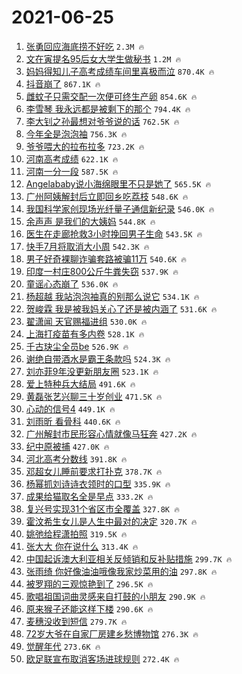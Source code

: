 # 2021-06-25

1. [张勇回应海底捞不好吃](https://s.weibo.com/weibo?q=%23%E5%BC%A0%E5%8B%87%E5%9B%9E%E5%BA%94%E6%B5%B7%E5%BA%95%E6%8D%9E%E4%B8%8D%E5%A5%BD%E5%90%83%23&Refer=top) `2.3M 🔥`
1. [文在寅提名95后女大学生做秘书](https://s.weibo.com/weibo?q=%23%E6%96%87%E5%9C%A8%E5%AF%85%E6%8F%90%E5%90%8D95%E5%90%8E%E5%A5%B3%E5%A4%A7%E5%AD%A6%E7%94%9F%E5%81%9A%E7%A7%98%E4%B9%A6%23&Refer=top) `1.2M 🔥`
1. [妈妈得知儿子高考成绩车间里喜极而泣](https://s.weibo.com/weibo?q=%23%E5%A6%88%E5%A6%88%E5%BE%97%E7%9F%A5%E5%84%BF%E5%AD%90%E9%AB%98%E8%80%83%E6%88%90%E7%BB%A9%E8%BD%A6%E9%97%B4%E9%87%8C%E5%96%9C%E6%9E%81%E8%80%8C%E6%B3%A3%23&Refer=top) `870.4K 🔥`
1. [抖音崩了](https://s.weibo.com/weibo?q=%23%E6%8A%96%E9%9F%B3%E5%B4%A9%E4%BA%86%23&Refer=top) `867.1K 🔥`
1. [雌蚊子只需交配一次便可终生产卵](https://s.weibo.com/weibo?q=%23%E9%9B%8C%E8%9A%8A%E5%AD%90%E5%8F%AA%E9%9C%80%E4%BA%A4%E9%85%8D%E4%B8%80%E6%AC%A1%E4%BE%BF%E5%8F%AF%E7%BB%88%E7%94%9F%E4%BA%A7%E5%8D%B5%23&Refer=top) `854.6K 🔥`
1. [李雪琴 我永远都是被剩下的那个](https://s.weibo.com/weibo?q=%E6%9D%8E%E9%9B%AA%E7%90%B4%20%E6%88%91%E6%B0%B8%E8%BF%9C%E9%83%BD%E6%98%AF%E8%A2%AB%E5%89%A9%E4%B8%8B%E7%9A%84%E9%82%A3%E4%B8%AA&Refer=top) `794.4K 🔥`
1. [李大钊之孙最想对爷爷说的话](https://s.weibo.com/weibo?q=%23%E6%9D%8E%E5%A4%A7%E9%92%8A%E4%B9%8B%E5%AD%99%E6%9C%80%E6%83%B3%E5%AF%B9%E7%88%B7%E7%88%B7%E8%AF%B4%E7%9A%84%E8%AF%9D%23&Refer=top) `762.5K 🔥`
1. [今年全是泡泡袖](https://s.weibo.com/weibo?q=%23%E4%BB%8A%E5%B9%B4%E5%85%A8%E6%98%AF%E6%B3%A1%E6%B3%A1%E8%A2%96%23&Refer=top) `756.3K 🔥`
1. [爷爷喂大的拉布拉多](https://s.weibo.com/weibo?q=%23%E7%88%B7%E7%88%B7%E5%96%82%E5%A4%A7%E7%9A%84%E6%8B%89%E5%B8%83%E6%8B%89%E5%A4%9A%23&Refer=top) `723.2K 🔥`
1. [河南高考成绩](https://s.weibo.com/weibo?q=%E6%B2%B3%E5%8D%97%E9%AB%98%E8%80%83%E6%88%90%E7%BB%A9&Refer=top) `622.1K 🔥`
1. [河南一分一段](https://s.weibo.com/weibo?q=%E6%B2%B3%E5%8D%97%E4%B8%80%E5%88%86%E4%B8%80%E6%AE%B5&Refer=top) `587.5K 🔥`
1. [Angelababy说小海绵眼里不只是她了](https://s.weibo.com/weibo?q=%23Angelababy%E8%AF%B4%E5%B0%8F%E6%B5%B7%E7%BB%B5%E7%9C%BC%E9%87%8C%E4%B8%8D%E5%8F%AA%E6%98%AF%E5%A5%B9%E4%BA%86%23&Refer=top) `565.5K 🔥`
1. [广州阿姨解封后立即回乡吃荔枝](https://s.weibo.com/weibo?q=%23%E5%B9%BF%E5%B7%9E%E9%98%BF%E5%A7%A8%E8%A7%A3%E5%B0%81%E5%90%8E%E7%AB%8B%E5%8D%B3%E5%9B%9E%E4%B9%A1%E5%90%83%E8%8D%94%E6%9E%9D%23&Refer=top) `548.6K 🔥`
1. [我国科学家创现场光纤量子通信新纪录](https://s.weibo.com/weibo?q=%23%E6%88%91%E5%9B%BD%E7%A7%91%E5%AD%A6%E5%AE%B6%E5%88%9B%E7%8E%B0%E5%9C%BA%E5%85%89%E7%BA%A4%E9%87%8F%E5%AD%90%E9%80%9A%E4%BF%A1%E6%96%B0%E7%BA%AA%E5%BD%95%23&Refer=top) `546.0K 🔥`
1. [余声声 是我们的大姨妈](https://s.weibo.com/weibo?q=%E4%BD%99%E5%A3%B0%E5%A3%B0%20%E6%98%AF%E6%88%91%E4%BB%AC%E7%9A%84%E5%A4%A7%E5%A7%A8%E5%A6%88&Refer=top) `544.8K 🔥`
1. [医生在走廊抢救3小时挽回男子生命](https://s.weibo.com/weibo?q=%23%E5%8C%BB%E7%94%9F%E5%9C%A8%E8%B5%B0%E5%BB%8A%E6%8A%A2%E6%95%913%E5%B0%8F%E6%97%B6%E6%8C%BD%E5%9B%9E%E7%94%B7%E5%AD%90%E7%94%9F%E5%91%BD%23&Refer=top) `543.5K 🔥`
1. [快手7月将取消大小周](https://s.weibo.com/weibo?q=%23%E5%BF%AB%E6%89%8B7%E6%9C%88%E5%B0%86%E5%8F%96%E6%B6%88%E5%A4%A7%E5%B0%8F%E5%91%A8%23&Refer=top) `542.3K 🔥`
1. [男子好奇裸聊诈骗套路被骗11万](https://s.weibo.com/weibo?q=%23%E7%94%B7%E5%AD%90%E5%A5%BD%E5%A5%87%E8%A3%B8%E8%81%8A%E8%AF%88%E9%AA%97%E5%A5%97%E8%B7%AF%E8%A2%AB%E9%AA%9711%E4%B8%87%23&Refer=top) `540.6K 🔥`
1. [印度一村庄800公斤牛粪失窃](https://s.weibo.com/weibo?q=%23%E5%8D%B0%E5%BA%A6%E4%B8%80%E6%9D%91%E5%BA%84800%E5%85%AC%E6%96%A4%E7%89%9B%E7%B2%AA%E5%A4%B1%E7%AA%83%23&Refer=top) `537.9K 🔥`
1. [童谣心态崩了](https://s.weibo.com/weibo?q=%23%E7%AB%A5%E8%B0%A3%E5%BF%83%E6%80%81%E5%B4%A9%E4%BA%86%23&Refer=top) `536.0K 🔥`
1. [杨超越 我站泡泡袖真的别那么说它](https://s.weibo.com/weibo?q=%E6%9D%A8%E8%B6%85%E8%B6%8A%20%E6%88%91%E7%AB%99%E6%B3%A1%E6%B3%A1%E8%A2%96%E7%9C%9F%E7%9A%84%E5%88%AB%E9%82%A3%E4%B9%88%E8%AF%B4%E5%AE%83&Refer=top) `534.1K 🔥`
1. [贺峻霖 我是被我妈关心了还是被内涵了](https://s.weibo.com/weibo?q=%E8%B4%BA%E5%B3%BB%E9%9C%96%20%E6%88%91%E6%98%AF%E8%A2%AB%E6%88%91%E5%A6%88%E5%85%B3%E5%BF%83%E4%BA%86%E8%BF%98%E6%98%AF%E8%A2%AB%E5%86%85%E6%B6%B5%E4%BA%86&Refer=top) `531.6K 🔥`
1. [翟潇闻 天官赐福进组](https://s.weibo.com/weibo?q=%E7%BF%9F%E6%BD%87%E9%97%BB%20%E5%A4%A9%E5%AE%98%E8%B5%90%E7%A6%8F%E8%BF%9B%E7%BB%84&Refer=top) `530.0K 🔥`
1. [上海打疫苗有多内卷](https://s.weibo.com/weibo?q=%23%E4%B8%8A%E6%B5%B7%E6%89%93%E7%96%AB%E8%8B%97%E6%9C%89%E5%A4%9A%E5%86%85%E5%8D%B7%23&Refer=top) `528.1K 🔥`
1. [千古玦尘全员be](https://s.weibo.com/weibo?q=%23%E5%8D%83%E5%8F%A4%E7%8E%A6%E5%B0%98%E5%85%A8%E5%91%98be%23&Refer=top) `526.9K 🔥`
1. [谢绝自带酒水是霸王条款吗](https://s.weibo.com/weibo?q=%23%E8%B0%A2%E7%BB%9D%E8%87%AA%E5%B8%A6%E9%85%92%E6%B0%B4%E6%98%AF%E9%9C%B8%E7%8E%8B%E6%9D%A1%E6%AC%BE%E5%90%97%23&Refer=top) `524.3K 🔥`
1. [刘亦菲9年没更新朋友圈](https://s.weibo.com/weibo?q=%23%E5%88%98%E4%BA%A6%E8%8F%B29%E5%B9%B4%E6%B2%A1%E6%9B%B4%E6%96%B0%E6%9C%8B%E5%8F%8B%E5%9C%88%23&Refer=top) `523.1K 🔥`
1. [爱上特种兵大结局](https://s.weibo.com/weibo?q=%23%E7%88%B1%E4%B8%8A%E7%89%B9%E7%A7%8D%E5%85%B5%E5%A4%A7%E7%BB%93%E5%B1%80%23&Refer=top) `491.6K 🔥`
1. [黄磊张艺兴聊三十岁创业](https://s.weibo.com/weibo?q=%23%E9%BB%84%E7%A3%8A%E5%BC%A0%E8%89%BA%E5%85%B4%E8%81%8A%E4%B8%89%E5%8D%81%E5%B2%81%E5%88%9B%E4%B8%9A%23&Refer=top) `471.5K 🔥`
1. [心动的信号4](https://s.weibo.com/weibo?q=%23%E5%BF%83%E5%8A%A8%E7%9A%84%E4%BF%A1%E5%8F%B74%23&Refer=top) `449.1K 🔥`
1. [刘雨昕 看骨科](https://s.weibo.com/weibo?q=%E5%88%98%E9%9B%A8%E6%98%95%20%E7%9C%8B%E9%AA%A8%E7%A7%91&Refer=top) `440.6K 🔥`
1. [广州解封市民形容心情就像马狂奔](https://s.weibo.com/weibo?q=%23%E5%B9%BF%E5%B7%9E%E8%A7%A3%E5%B0%81%E5%B8%82%E6%B0%91%E5%BD%A2%E5%AE%B9%E5%BF%83%E6%83%85%E5%B0%B1%E5%83%8F%E9%A9%AC%E7%8B%82%E5%A5%94%23&Refer=top) `427.2K 🔥`
1. [纪中原被捕](https://s.weibo.com/weibo?q=%23%E7%BA%AA%E4%B8%AD%E5%8E%9F%E8%A2%AB%E6%8D%95%23&Refer=top) `427.0K 🔥`
1. [河北高考分数线](https://s.weibo.com/weibo?q=%23%E6%B2%B3%E5%8C%97%E9%AB%98%E8%80%83%E5%88%86%E6%95%B0%E7%BA%BF%23&Refer=top) `391.8K 🔥`
1. [邓超女儿睡前要求打扑克](https://s.weibo.com/weibo?q=%E9%82%93%E8%B6%85%E5%A5%B3%E5%84%BF%E7%9D%A1%E5%89%8D%E8%A6%81%E6%B1%82%E6%89%93%E6%89%91%E5%85%8B&Refer=top) `378.7K 🔥`
1. [杨幂抓刘诗诗衣领时的口型](https://s.weibo.com/weibo?q=%23%E6%9D%A8%E5%B9%82%E6%8A%93%E5%88%98%E8%AF%97%E8%AF%97%E8%A1%A3%E9%A2%86%E6%97%B6%E7%9A%84%E5%8F%A3%E5%9E%8B%23&Refer=top) `335.9K 🔥`
1. [成果给猫取名全是早点](https://s.weibo.com/weibo?q=%23%E6%88%90%E6%9E%9C%E7%BB%99%E7%8C%AB%E5%8F%96%E5%90%8D%E5%85%A8%E6%98%AF%E6%97%A9%E7%82%B9%23&Refer=top) `333.2K 🔥`
1. [复兴号实现31个省区市全覆盖](https://s.weibo.com/weibo?q=%23%E5%A4%8D%E5%85%B4%E5%8F%B7%E5%AE%9E%E7%8E%B031%E4%B8%AA%E7%9C%81%E5%8C%BA%E5%B8%82%E5%85%A8%E8%A6%86%E7%9B%96%23&Refer=top) `327.8K 🔥`
1. [霍汶希生女儿是人生中最对的决定](https://s.weibo.com/weibo?q=%23%E9%9C%8D%E6%B1%B6%E5%B8%8C%E7%94%9F%E5%A5%B3%E5%84%BF%E6%98%AF%E4%BA%BA%E7%94%9F%E4%B8%AD%E6%9C%80%E5%AF%B9%E7%9A%84%E5%86%B3%E5%AE%9A%23&Refer=top) `320.7K 🔥`
1. [姚弛给程潇拍照](https://s.weibo.com/weibo?q=%23%E5%A7%9A%E5%BC%9B%E7%BB%99%E7%A8%8B%E6%BD%87%E6%8B%8D%E7%85%A7%23&Refer=top) `319.5K 🔥`
1. [张大大 你在说什么](https://s.weibo.com/weibo?q=%E5%BC%A0%E5%A4%A7%E5%A4%A7%20%E4%BD%A0%E5%9C%A8%E8%AF%B4%E4%BB%80%E4%B9%88&Refer=top) `313.4K 🔥`
1. [中国起诉澳大利亚相关反倾销和反补贴措施](https://s.weibo.com/weibo?q=%23%E4%B8%AD%E5%9B%BD%E8%B5%B7%E8%AF%89%E6%BE%B3%E5%A4%A7%E5%88%A9%E4%BA%9A%E7%9B%B8%E5%85%B3%E5%8F%8D%E5%80%BE%E9%94%80%E5%92%8C%E5%8F%8D%E8%A1%A5%E8%B4%B4%E6%8E%AA%E6%96%BD%23&Refer=top) `299.7K 🔥`
1. [张雨绮 你好像油油哦像我家炒菜用的油](https://s.weibo.com/weibo?q=%E5%BC%A0%E9%9B%A8%E7%BB%AE%20%E4%BD%A0%E5%A5%BD%E5%83%8F%E6%B2%B9%E6%B2%B9%E5%93%A6%E5%83%8F%E6%88%91%E5%AE%B6%E7%82%92%E8%8F%9C%E7%94%A8%E7%9A%84%E6%B2%B9&Refer=top) `297.8K 🔥`
1. [被罗翔的三观惊艳到了](https://s.weibo.com/weibo?q=%23%E8%A2%AB%E7%BD%97%E7%BF%94%E7%9A%84%E4%B8%89%E8%A7%82%E6%83%8A%E8%89%B3%E5%88%B0%E4%BA%86%23&Refer=top) `296.5K 🔥`
1. [歌唱祖国词曲灵感来自打鼓的小朋友](https://s.weibo.com/weibo?q=%23%E6%AD%8C%E5%94%B1%E7%A5%96%E5%9B%BD%E8%AF%8D%E6%9B%B2%E7%81%B5%E6%84%9F%E6%9D%A5%E8%87%AA%E6%89%93%E9%BC%93%E7%9A%84%E5%B0%8F%E6%9C%8B%E5%8F%8B%23&Refer=top) `290.9K 🔥`
1. [原来猴子还能这样下楼](https://s.weibo.com/weibo?q=%23%E5%8E%9F%E6%9D%A5%E7%8C%B4%E5%AD%90%E8%BF%98%E8%83%BD%E8%BF%99%E6%A0%B7%E4%B8%8B%E6%A5%BC%23&Refer=top) `290.6K 🔥`
1. [麦穗没收到短信](https://s.weibo.com/weibo?q=%23%E9%BA%A6%E7%A9%97%E6%B2%A1%E6%94%B6%E5%88%B0%E7%9F%AD%E4%BF%A1%23&Refer=top) `279.7K 🔥`
1. [72岁大爷在自家厂房建乡愁博物馆](https://s.weibo.com/weibo?q=%2372%E5%B2%81%E5%A4%A7%E7%88%B7%E5%9C%A8%E8%87%AA%E5%AE%B6%E5%8E%82%E6%88%BF%E5%BB%BA%E4%B9%A1%E6%84%81%E5%8D%9A%E7%89%A9%E9%A6%86%23&Refer=top) `276.3K 🔥`
1. [觉醒年代](https://s.weibo.com/weibo?q=%E8%A7%89%E9%86%92%E5%B9%B4%E4%BB%A3&Refer=top) `273.6K 🔥`
1. [欧足联宣布取消客场进球规则](https://s.weibo.com/weibo?q=%23%E6%AC%A7%E8%B6%B3%E8%81%94%E5%AE%A3%E5%B8%83%E5%8F%96%E6%B6%88%E5%AE%A2%E5%9C%BA%E8%BF%9B%E7%90%83%E8%A7%84%E5%88%99%23&Refer=top) `272.4K 🔥`
